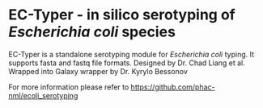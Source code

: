 # EC-Typer - in silico serotyping of *Escherichia coli* species
EC-Typer is a standalone serotyping module for *Escherichia coli* typing. It supports fasta and fastq file formats. Designed by Dr. Chad Liang et al. Wrapped into Galaxy wrapper by Dr. Kyrylo Bessonov

For more information please refer to https://github.com/phac-nml/ecoli_serotyping
